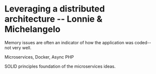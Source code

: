 # Leveraging a distributed architecture -- Lonnie & Michelangelo

Memory issues are often an indicator of how the application was coded--not very well.   

Microservices, Docker, Async PHP

SOLID principles foundation of the microservices ideas.   



